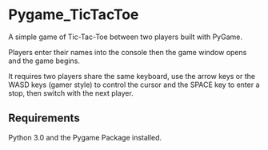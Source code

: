 # Pygame_TicTacToe
A simple game of Tic-Tac-Toe between two players built with PyGame. 

Players enter their names into the console then the game window opens and the game begins. 

It requires two players share the same keyboard, use the arrow keys or the WASD keys (gamer style) to control the cursor and the SPACE key to enter a stop, then switch with the next player.

## Requirements 

Python 3.0 and the Pygame Package installed. 
